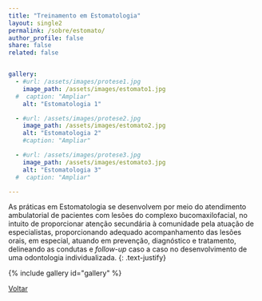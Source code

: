 ```yaml
---
title: "Treinamento em Estomatologia"
layout: single2
permalink: /sobre/estomato/
author_profile: false
share: false
related: false


gallery:
  - #url: /assets/images/protese1.jpg
    image_path: /assets/images/estomato1.jpg
  #  caption: "Ampliar"
    alt: "Estomatologia 1"

  - #url: /assets/images/protese2.jpg
    image_path: /assets/images/estomato2.jpg
    alt: "Estomatologia 2"
    #caption: "Ampliar"

  - #url: /assets/images/protese3.jpg
    image_path: /assets/images/estomato3.jpg
    alt: "Estomatologia 3"
  #  caption: "Ampliar"

---
```

As práticas em Estomatologia se desenvolvem por meio do atendimento ambulatorial de pacientes com lesões do complexo bucomaxilofacial, no intuito de proporcionar atenção secundária à comunidade pela atuação de especialistas, proporcionando adequado acompanhamento das lesões orais, em especial, atuando em prevenção, diagnóstico e tratamento, delineando as condutas e <i>follow-up</i> caso a caso no desenvolvimento de uma odontologia individualizada.
{: .text-justify}

{% include gallery id="gallery" %}

<a href="/sobre/" class="btn btn--danger">Voltar</a>
